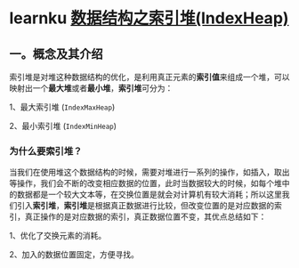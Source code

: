 # learnku [数据结构之索引堆(IndexHeap)](https://learnku.com/articles/57123?order_by=created_at&)

## 一。概念及其介绍

索引堆是对堆这种数据结构的优化，是利用真正元素的**索引值**来组成一个堆，可以映射出一个**最大堆**或者**最小堆**，**索引堆**可分为：

1、最大索引堆 (`IndexMaxHeap`) 

2、最小索引堆 (`IndexMinHeap`)

### 为什么要索引堆？

当我们在使用堆这个数据结构的时候，需要对堆进行一系列的操作，如插入，取出等操作，我们会不断的改变相应数据的位置，此时当数据较大的时候，如每个堆中的数据都是一个较大文本等，在交换位置是就会对计算机有较大消耗；所以这里我们引入**索引堆**，**索引堆**是根据真正数据进行比较，但改变位置的是对应数据的索引，真正操作的是对应数据的索引，真正数据位置不变，其优点总结如下：

1、优化了交换元素的消耗。

2、加入的数据位置固定，方便寻找。